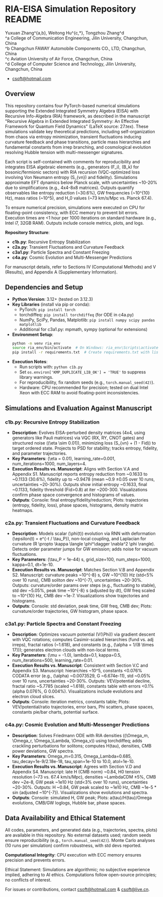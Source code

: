 # RIA-EISA Simulation Repository README

Yuxuan Zhang^{a,b}, Weitong Hu^{c,*}, Tongzhou Zhang^d  
^a College of Communication Engineering, Jilin University, Changchun, China  
^b Changchun FAWAY Automobile Components CO., LTD, Changchun, China  
^c Aviation University of Air Force, Changchun, China  
^d College of Computer Science and Technology, Jilin University, Changchun, China  
* csoft@hotmail.com

## Overview

This repository contains four PyTorch-based numerical simulations supporting the Extended Integrated Symmetry Algebra (EISA) with Recursive Info-Algebra (RIA) framework, as described in the manuscript "Recursive Algebra in Extended Integrated Symmetry: An Effective Framework for Quantum Field Dynamics" (LaTeX source: 27.tex). These simulations validate key theoretical predictions, including self-organization from chaos via entropy minimization, transient fluctuations inducing curvature feedback and phase transitions, particle mass hierarchies and fundamental constants from irrep branching, and cosmological evolution resolving Hubble tension with multi-messenger signatures.

Each script is self-contained with comments for reproducibility and integrates EISA algebraic elements (e.g., generators \(F_i\), \(B_k\) for bosonic/fermionic sectors) with RIA recursion (VQC-optimized loss involving Von Neumann entropy \(S_{vn}\) and fidelity). Simulations approximate EFT dynamics below Planck scale, with uncertainties ~10-20% due to simplifications (e.g., 4x4-8x8 matrices). Outputs quantify observables like entropy reduction (~30.6%), GW frequencies (~10^{10} Hz), mass ratios (~10^5), and H_0 values (~73 km/s/Mpc vs. Planck 67.4).

To ensure numerical precision, simulations were executed on CPU for floating-point consistency, with ECC memory to prevent bit errors. Execution times are <1 hour per 1000 iterations on standard hardware (e.g., Intel i7, 32GB RAM). Outputs include console metrics, plots, and logs.

**Repository Structure**:
- **c1b.py**: Recursive Entropy Stabilization
- **c2a.py**: Transient Fluctuations and Curvature Feedback
- **c3a1.py**: Particle Spectra and Constant Freezing
- **c4a.py**: Cosmic Evolution and Multi-Messenger Predictions

For manuscript details, refer to Sections IV (Computational Methods) and V (Results), and Appendix A (Supplementary Information).

## Dependencies and Setup

- **Python Version**: 3.12+ (tested on 3.12.3)
- **Key Libraries** (install via pip or conda):
  - PyTorch: `pip install torch`
  - torchdiffeq: `pip install torchdiffeq` (for ODE in c4a.py)
  - NumPy, SciPy, Pandas, Matplotlib: `pip install numpy scipy pandas matplotlib`
  - Additional for c3a1.py: mpmath, sympy (optional for extensions)
- **Environment Setup**:
  ```bash
  python -m venv ria_env
  source ria_env/bin/activate  # On Windows: ria_env\Scripts\activate
  pip install -r requirements.txt  # Create requirements.txt with listed packages
  ```
- **Execution Notes**:
  - Run scripts with: `python c1b.py`
  - Set `os.environ['KMP_DUPLICATE_LIB_OK'] = 'TRUE'` to suppress library warnings.
  - For reproducibility, fix random seeds (e.g., `torch.manual_seed(42)`).
  - Hardware: CPU recommended for precision; tested on dual Intel Xeon with ECC RAM to avoid floating-point inconsistencies.

## Simulations and Evaluation Against Manuscript 

### c1b.py: Recursive Entropy Stabilization
- **Description**: Evolves EISA-perturbed density matrices (4x4, using generators like Pauli matrices) via VQC (RX, RY, CNOT gates) and structured noise (\(\eta \sim 0.01\)), minimizing loss \(S_{vn} + (1 - Fid)\) to target ordered state. Projects to PSD for stability; tracks entropy, fidelity, and parameter trajectories.
- **Key Parameters**: \(\eta = 0.01\), learning_rate=0.001, num_iterations=1000, num_layers=4.
- **Execution Results vs. Manuscript**: Aligns with Section V.A and Appendix S1. Manuscript reports entropy reduction from ~0.1633 to ~0.1133 (30.6%), fidelity up to ~0.9478 (mean ~0.9 ±0.05 over 10 runs, uncertainties ~20-30%). Outputs show initial entropy ~0.1633, final ~0.1133, fidelity threshold (Fid>0.8) at iter ~200-300. Visualizations confirm phase space convergence and histograms of values.
- **Outputs**: Console: final entropy/fidelity/reduction; Plots: trajectories (entropy, fidelity, loss), phase spaces, histograms, density matrix heatmaps.

### c2a.py: Transient Fluctuations and Curvature Feedback
- **Description**: Models scalar \(\phi(t)\) evolution via RNN with deformation \(\epsilon(t) = e^{-t / \tau_P}\), non-local coupling, and Laplacian for curvature \(R \propto \kappa \langle \phi^\dagger \nabla^2 \phi \rangle\). Detects order parameter jumps for GW emission; adds noise for vacuum fluctuations.
- **Key Parameters**: \(\tau_P = 1e-44\) s, grid_size=100, num_steps=1000, kappa=0.1, dt=1e-10.
- **Execution Results vs. Manuscript**: Matches Section V.B and Appendix S2. Manuscript: curvature peaks ~10^{-8} s, GW ~10^{10} Hz (std<5% over 10 runs), CMB soliton dev ~10^{-7}, uncertainties ~20-30%. Outputs: curvature/order params over steps (e.g., fluctuating to stable), std dev ~5.05%, peak time ~10^{-8} s (adjusted by dt), GW freq scaled to ~10^{10} Hz, CMB dev ~1e-7. Visualizations show trajectories and histograms.
- **Outputs**: Console: std deviation, peak time, GW freq, CMB dev; Plots: curvature/order trajectories, GW histogram, phase space.

### c3a1.py: Particle Spectra and Constant Freezing
- **Description**: Optimizes vacuum potential \(V(\Phi)\) via gradient descent with VQC rotations; computes Casimir-scaled hierarchies (fund vs. adj irreps), fractal ratios (~1.618), and constants (e.g., \(\alpha = 1/(8 \times 17)\)); generates electron clouds with non-local terms.
- **Key Parameters**: \(\mu = -1.0\), lambda=0.1, kappa=0.5, num_iterations=500, learning_rate=0.01.
- **Execution Results vs. Manuscript**: Consistent with Section V.C and Appendix S3. Manuscript: hierarchies ~10^5, constants <0.076% CODATA error (e.g., \(\alpha\) ~0.0073529, G ~6.674e-11), std ~0.05% over 10 runs, uncertainties ~20-30%. Outputs: VEV/potential decline, fractal ratio ~5.7785 (scaled ~1.618), constants table with errors <0.1% (alpha 0.076%, G 0.004%). Visualizations include evolutions and electron cloud slices.
- **Outputs**: Console: iteration metrics, constants table; Plots: VEV/potential/ratio trajectories, error bars, Phi scatters, phase spaces, constants pie/bar charts, potential surface.

### c4a.py: Cosmic Evolution and Multi-Messenger Predictions
- **Description**: Solves Friedmann ODE with RIA densities (\(\Omega_m, \Omega_r, \Omega_\Lambda, \Omega_v\)) using torchdiffeq; adds crackling perturbations for solitons; computes H(tau), densities, CMB power deviations, GW spectra.
- **Key Parameters**: Omega_m=0.315, Omega_Lambda=0.685, tau_decay=1e-9/2.18e-18, tau_span=1e-10 to 10.0, atol=1e-10.
- **Execution Results vs. Manuscript**: Agrees with Section V.D and Appendix S4. Manuscript: late H (CMB norm) ~0.84, H0 tension resolution (~73 vs. 67.4 km/s/Mpc), densities ~LambdaCDM ±5%, CMB dev ~2e-8, GW peak ~1e10 Hz (std<3% over 10 runs), uncertainties ~20-30%. Outputs: H ~0.84, GW peak scaled to ~1e10 Hz, CMB ~1e-5 * sin (adjusted ~10^{-7}). Visualizations show evolutions and spectra.
- **Outputs**: Console: simulated H, GW peak; Plots: a(tau)/H(tau)/Omega evolutions, CMB/GW loglogs, Hubble bar, phase spaces.

## Data Availability and Ethical Statement

All codes, parameters, and generated data (e.g., trajectories, spectra, plots) are available in this repository. No external datasets used; random seeds ensure reproducibility (e.g., `torch.manual_seed(42)`). Monte Carlo analyses (10 runs per simulation) confirm robustness, with std devs reported.

**Computational Integrity**: CPU execution with ECC memory ensures precision and prevents errors.

Ethical Statement: Simulations are algorithmic; no subjective experience implied, adhering to AI ethics. Computations follow open-source principles; no conflicts of interest.

For issues or contributions, contact csoft@hotmail.com & csoft@live.cn.

